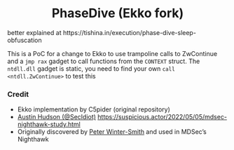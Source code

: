<h1 align="center">
<br>
<br>
PhaseDive (Ekko fork)
</h1>
better explained at https://tishina.in/execution/phase-dive-sleep-obfuscation

This is a PoC for a change to Ekko to use trampoline calls to ZwContinue and a `jmp rax` gadget to call functions from the `CONTEXT` struct. The `ntdll.dll` gadget is static, you need to find your own `call <ntdll.ZwContinue>` to test this<br>

### Credit
- Ekko implementation by C5pider (original repository)
- [Austin Hudson (@SecIdiot)](https://twitter.com/ilove2pwn_) https://suspicious.actor/2022/05/05/mdsec-nighthawk-study.html
- Originally discovered by [Peter Winter-Smith](peterwintrsmith) and used in MDSec’s Nighthawk
